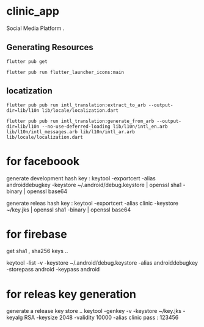 # clinic_app

Social Media Platform .
## Generating Resources
`flutter pub get`

`flutter pub run flutter_launcher_icons:main`

 ## locatization
 ```flutter pub pub run intl_translation:extract_to_arb --output-dir=lib/l10n lib/locale/localization.dart```

 ```flutter pub pub run intl_translation:generate_from_arb --output-dir=lib/l10n --no-use-deferred-loading lib/l10n/intl_en.arb lib/l10n/intl_messages.arb lib/l10n/intl_ar.arb lib/locale/localization.dart``` 



# for faceboook 

generate development hash key : 
keytool -exportcert -alias androiddebugkey -keystore ~/.android/debug.keystore | openssl sha1 -binary | openssl base64


generate releas hash key : 
keytool -exportcert -alias clinic -keystore ~/key.jks | openssl sha1 -binary | openssl base64


# for firebase 
get sha1 , sha256 keys .. 


keytool -list -v -keystore ~/.android/debug.keystore -alias androiddebugkey -storepass android -keypass android


# for releas key generation 

generate a release key store .. 
keytool -genkey -v -keystore ~/key.jks -keyalg RSA -keysize 2048 -validity 10000 -alias clinic
pass : 123456


